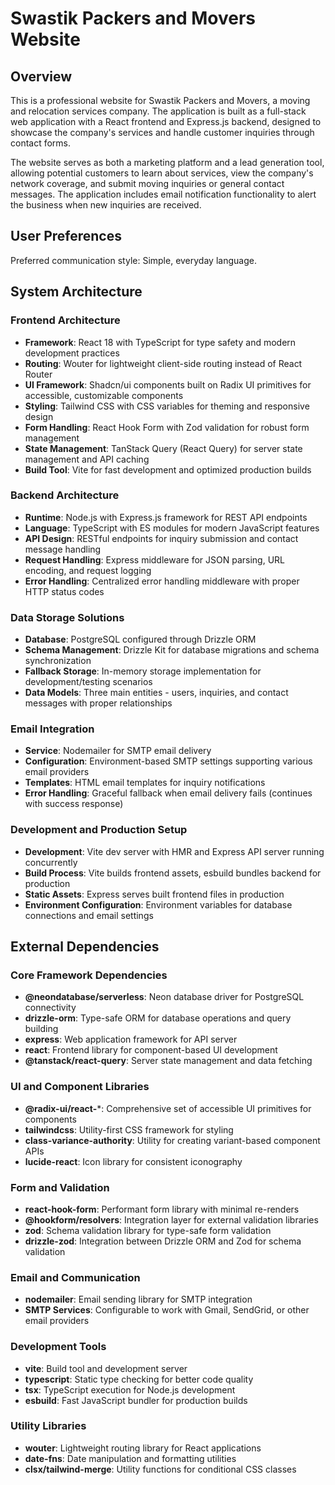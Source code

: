 # Swastik Packers and Movers Website

## Overview

This is a professional website for Swastik Packers and Movers, a moving and relocation services company. The application is built as a full-stack web application with a React frontend and Express.js backend, designed to showcase the company's services and handle customer inquiries through contact forms.

The website serves as both a marketing platform and a lead generation tool, allowing potential customers to learn about services, view the company's network coverage, and submit moving inquiries or general contact messages. The application includes email notification functionality to alert the business when new inquiries are received.

## User Preferences

Preferred communication style: Simple, everyday language.

## System Architecture

### Frontend Architecture
- **Framework**: React 18 with TypeScript for type safety and modern development practices
- **Routing**: Wouter for lightweight client-side routing instead of React Router
- **UI Framework**: Shadcn/ui components built on Radix UI primitives for accessible, customizable components
- **Styling**: Tailwind CSS with CSS variables for theming and responsive design
- **Form Handling**: React Hook Form with Zod validation for robust form management
- **State Management**: TanStack Query (React Query) for server state management and API caching
- **Build Tool**: Vite for fast development and optimized production builds

### Backend Architecture
- **Runtime**: Node.js with Express.js framework for REST API endpoints
- **Language**: TypeScript with ES modules for modern JavaScript features
- **API Design**: RESTful endpoints for inquiry submission and contact message handling
- **Request Handling**: Express middleware for JSON parsing, URL encoding, and request logging
- **Error Handling**: Centralized error handling middleware with proper HTTP status codes

### Data Storage Solutions
- **Database**: PostgreSQL configured through Drizzle ORM
- **Schema Management**: Drizzle Kit for database migrations and schema synchronization
- **Fallback Storage**: In-memory storage implementation for development/testing scenarios
- **Data Models**: Three main entities - users, inquiries, and contact messages with proper relationships

### Email Integration
- **Service**: Nodemailer for SMTP email delivery
- **Configuration**: Environment-based SMTP settings supporting various email providers
- **Templates**: HTML email templates for inquiry notifications
- **Error Handling**: Graceful fallback when email delivery fails (continues with success response)

### Development and Production Setup
- **Development**: Vite dev server with HMR and Express API server running concurrently
- **Build Process**: Vite builds frontend assets, esbuild bundles backend for production
- **Static Assets**: Express serves built frontend files in production
- **Environment Configuration**: Environment variables for database connections and email settings

## External Dependencies

### Core Framework Dependencies
- **@neondatabase/serverless**: Neon database driver for PostgreSQL connectivity
- **drizzle-orm**: Type-safe ORM for database operations and query building
- **express**: Web application framework for API server
- **react**: Frontend library for component-based UI development
- **@tanstack/react-query**: Server state management and data fetching

### UI and Component Libraries
- **@radix-ui/react-***: Comprehensive set of accessible UI primitives for components
- **tailwindcss**: Utility-first CSS framework for styling
- **class-variance-authority**: Utility for creating variant-based component APIs
- **lucide-react**: Icon library for consistent iconography

### Form and Validation
- **react-hook-form**: Performant form library with minimal re-renders
- **@hookform/resolvers**: Integration layer for external validation libraries
- **zod**: Schema validation library for type-safe form validation
- **drizzle-zod**: Integration between Drizzle ORM and Zod for schema validation

### Email and Communication
- **nodemailer**: Email sending library for SMTP integration
- **SMTP Services**: Configurable to work with Gmail, SendGrid, or other email providers

### Development Tools
- **vite**: Build tool and development server
- **typescript**: Static type checking for better code quality
- **tsx**: TypeScript execution for Node.js development
- **esbuild**: Fast JavaScript bundler for production builds

### Utility Libraries
- **wouter**: Lightweight routing library for React applications
- **date-fns**: Date manipulation and formatting utilities
- **clsx/tailwind-merge**: Utility functions for conditional CSS classes